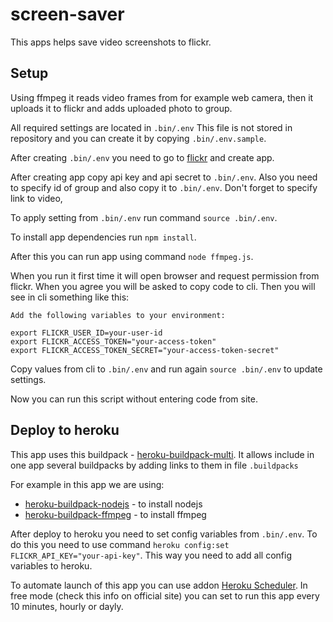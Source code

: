 # screen-saver

This apps helps save video screenshots to flickr.

## Setup

Using ffmpeg it reads video frames from for example web camera,
then it uploads it to flickr and adds uploaded photo to group.

All required settings are located in ```.bin/.env```
This file is not stored in repository and you can create it
by copying ```.bin/.env.sample```.

After creating ```.bin/.env``` you need to go to [flickr](https://www.flickr.com/services/apps/create/)
and create app.

After creating app copy api key and api secret to ```.bin/.env```.
Also you need to specify id of group and also copy it to ```.bin/.env```.
Don't forget to specify link to video,

To apply setting from ```.bin/.env``` run command ```source .bin/.env```.

To install app dependencies run ```npm install```.

After this you can run app using command ```node ffmpeg.js```.

When you run it first time it will open browser and request permission from flickr.
When you agree you will be asked to copy code to cli.
Then you will see in cli something like this:

```
Add the following variables to your environment:

export FLICKR_USER_ID=your-user-id
export FLICKR_ACCESS_TOKEN="your-access-token"
export FLICKR_ACCESS_TOKEN_SECRET="your-access-token-secret"
```

Copy values from cli to ```.bin/.env``` and run again ```source .bin/.env``` to update settings.

Now you can run this script without entering code from site.

## Deploy to heroku

This app uses this buildpack - [heroku-buildpack-multi](https://github.com/ddollar/heroku-buildpack-multi).
It allows include in one app several buildpacks by adding links to them in file ```.buildpacks```

For example in this app we are using:
- [heroku-buildpack-nodejs](https://github.com/heroku/heroku-buildpack-nodejs#v77) - to install nodejs
- [heroku-buildpack-ffmpeg](https://github.com/HYPERHYPER/heroku-buildpack-ffmpeg.git) - to install ffmpeg

After deploy to heroku you need to set config variables from ```.bin/.env```.
To do this you need to use command ```heroku config:set FLICKR_API_KEY="your-api-key"```.
This way you need to add all config variables to heroku.

To automate launch of this app you can use addon [Heroku Scheduler](https://devcenter.heroku.com/articles/scheduler).
In free mode (check this info on official site) you can set to run this app every 10 minutes, hourly or dayly.
